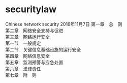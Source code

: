 # securitylaw
Chinese  network  security  2016年11月7日
第一章　总　则 <br/>
第二章　网络安全支持与促进<br/>
第三章　网络运行安全<br/>
第一节　一般规定<br/>
第二节　关键信息基础设施的运行安全<br/>
第四章　网络信息安全<br/>
第五章　监测预警与应急处置<br/>
第六章　法律责任<br/>
第七章　附　则<br/>

